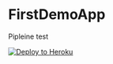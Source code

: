 # FirstDemoApp

Pipleine test

[![Deploy to Heroku](https://www.herokucdn.com/deploy/button.png)](https://heroku.com/deploy)
